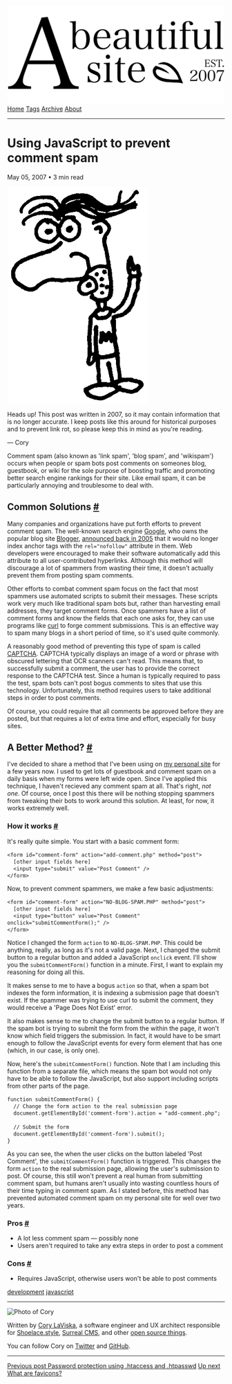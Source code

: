 <a href="../../index.html" class="header-link"><img src="../../images/logos/wordmark.svg" alt="A Beautiful Site" class="wordmark" /></a> <a href="../../index.html" class="nav-item">Home</a> <a href="../../tags/index.html" class="nav-item">Tags</a> <a href="../index.html" class="nav-item">Archive</a> <a href="../../about/index.html" class="nav-item">About</a>

------------------------------------------------------------------------

Using JavaScript to prevent comment spam
========================================

May 05, 2007 • 3 min read

![A drawing of a cartoon man pointing upwards](../../images/artwork/pointer.gif)

Heads up! This post was written in 2007, so it may contain information that is no longer accurate. I keep posts like this around for historical purposes and to prevent link rot, so please keep this in mind as you're reading.

— Cory

Comment spam (also known as 'link spam', 'blog spam', and 'wikispam') occurs when people or spam bots post comments on someones blog, guestbook, or wiki for the sole purpose of boosting traffic and promoting better search engine rankings for their site. Like email spam, it can be particularly annoying and troublesome to deal with.

Common Solutions <a href="#common-solutions" class="direct-link">#</a>
----------------------------------------------------------------------

Many companies and organizations have put forth efforts to prevent comment spam. The well-known search engine [Google](http://google.com/), who owns the popular blog site [Blogger](http://blogger.com/), [announced back in 2005](http://googleblog.blogspot.com/2005/01/preventing-comment-spam.html) that it would no longer index anchor tags with the `rel="nofollow"` attribute in them. Web developers were encouraged to make their software automatically add this attribute to all user-contributed hyperlinks. Although this method will discourage a lot of spammers from wasting their time, it doesn't actually prevent them from posting spam comments.

Other efforts to combat comment spam focus on the fact that most spammers use automated scripts to submit their messages. These scripts work very much like traditional spam bots but, rather than harvesting email addresses, they target comment forms. Once spammers have a list of comment forms and know the fields that each one asks for, they can use programs like [curl](http://curl.haxx.se/) to forge comment submissions. This is an effective way to spam many blogs in a short period of time, so it's used quite commonly.

A reasonably good method of preventing this type of spam is called [CAPTCHA](http://www.captcha.net/). CAPTCHA typically displays an image of a word or phrase with obscured lettering that OCR scanners can't read. This means that, to successfully submit a comment, the user has to provide the correct response to the CAPTCHA test. Since a human is typically required to pass the test, spam bots can't post bogus comments to sites that use this technology. Unfortunately, this method requires users to take additional steps in order to post comments.

Of course, you could require that all comments be approved before they are posted, but that requires a lot of extra time and effort, especially for busy sites.

A Better Method? <a href="#a-better-method%3F" class="direct-link">#</a>
------------------------------------------------------------------------

I've decided to share a method that I've been using on [my personal site](http://laviska.com/) for a few years now. I used to get lots of guestbook and comment spam on a daily basis when my forms were left wide open. Since I've applied this technique, I haven't recieved any comment spam at all. That's right, *not one*. Of course, once I post this there will be nothing stopping spammers from tweaking their bots to work around this solution. At least, for now, it works extremely well.

### How it works <a href="#how-it-works" class="direct-link">#</a>

It's really quite simple. You start with a basic comment form:

    <form id="comment-form" action="add-comment.php" method="post">
      [other input fields here]
      <input type="submit" value="Post Comment" />
    </form>

Now, to prevent comment spammers, we make a few basic adjustments:

    <form id="comment-form" action="NO-BLOG-SPAM.PHP" method="post">
      [other input fields here]
      <input type="button" value="Post Comment" onclick="submitCommentForm();" />
    </form>

Notice I changed the form `action` to `NO-BLOG-SPAM.PHP`. This could be anything, really, as long as it's not a valid page. Next, I changed the submit button to a regular button and added a JavaScript `onclick` event. I'll show you the `submitCommentForm()` function in a minute. First, I want to explain my reasoning for doing all this.

It makes sense to me to have a bogus `action` so that, when a spam bot indexes the form information, it is indexing a submission page that doesn't exist. If the spammer was trying to use curl to submit the comment, they would receive a 'Page Does Not Exist' error.

It also makes sense to me to change the submit button to a regular button. If the spam bot is trying to submit the form from the within the page, it won't know which field triggers the submission. In fact, it would have to be smart enough to follow the JavaScript events for every form element that has one (which, in our case, is only one).

Now, here's the `submitCommentForm()` function. Note that I am including this function from a separate file, which means the spam bot would not only have to be able to follow the JavaScript, but also support including scripts from other parts of the page.

    function submitCommentForm() {
      // Change the form action to the real submission page
      document.getElementById('comment-form').action = "add-comment.php";

      // Submit the form
      document.getElementById('comment-form').submit();
    }

As you can see, the when the user clicks on the button labeled 'Post Comment', the `submitCommentForm()` function is triggered. This changes the form `action` to the real submission page, allowing the user's submission to post. Of course, this still won't prevent a real human from submitting comment spam, but humans aren't usually into wasting countless hours of their time typing in comment spam. As I stated before, this method has prevented automated comment spam on my personal site for well over two years.

### Pros <a href="#pros" class="direct-link">#</a>

-   A lot less comment spam — possibly none
-   Users aren't required to take any extra steps in order to post a comment

### Cons <a href="#cons" class="direct-link">#</a>

-   Requires JavaScript, otherwise users won't be able to post comments

<a href="../../tags/development/index.html" class="post-tag">development</a> <a href="../../tags/javascript/index.html" class="post-tag">javascript</a>

------------------------------------------------------------------------

<img src="http://0.gravatar.com/avatar/bf1b3b95fd5b096a3592247c29667b33?s=512" alt="Photo of Cory" class="avatar avatar-small" />

Written by [Cory LaViska](../../index-4.html), a software engineer and UX architect responsible for [Shoelace.style](https://shoelace.style/), [Surreal CMS](https://www.surrealcms.com/), and other [open source things](https://github.com/claviska).

You can follow Cory on [Twitter](https://twitter.com/claviska) and [GitHub](https://github.com/claviska).

------------------------------------------------------------------------

<a href="../password-protection-using-htaccess-and-htpasswd/index.html" class="post-nav-previous"><span class="small">Previous post</span> Password protection using .htaccess and .htpasswd</a> <a href="../what-are-favicons/index.html" class="post-nav-next"><span class="small">Up next</span> What are favicons?</a>
